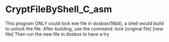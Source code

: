 # CryptFileByShell_C_asm
This program ONLY could lock exe file in dosbox(16bit), a shell would build to unlock the file.
After building, use the command:
lock [original file] [new file]
Then run the new file in dosbox to have a try
